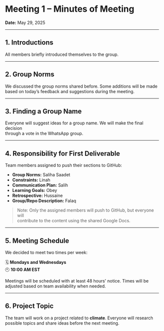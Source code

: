 # Meeting 1 – Minutes of Meeting

**Date:** May 29, 2025  

---

## 1. Introductions  

All members briefly introduced themselves to the group.

---

## 2. Group Norms  

We discussed the group norms shared before. Some additions will be made  
based on today’s feedback and suggestions during the meeting.

---

## 3. Finding a Group Name  

Everyone will suggest ideas for a group name. We will make the final decision  
through a vote in the WhatsApp group.

---

## 4. Responsibility for First Deliverable  

Team members assigned to push their sections to GitHub:  

- **Group Norms:** Saliha Saadet  
- **Constraints:** Linah  
- **Communication Plan:** Salih  
- **Learning Goals:** Obey  
- **Retrospective:** Hussaine  
- **Group/Repo Description:** Falaq  

> Note: Only the assigned members will push to GitHub, but everyone will  
> contribute to the content using the shared Google Docs.

---

## 5. Meeting Schedule  

We decided to meet two times per week:  

🗓 **Mondays and Wednesdays**  
🕙 **10:00 AM EST**  

Meetings will be scheduled with at least 48 hours' notice. Times will be  
adjusted based on team availability when needed.

---

## 6. Project Topic  

The team will work on a project related to **climate**. Everyone will research  
possible topics and share ideas before the next meeting.
